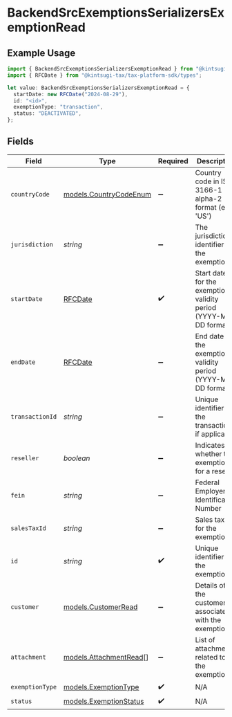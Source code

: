 # BackendSrcExemptionsSerializersExemptionRead

## Example Usage

```typescript
import { BackendSrcExemptionsSerializersExemptionRead } from "@kintsugi-tax/tax-platform-sdk/models";
import { RFCDate } from "@kintsugi-tax/tax-platform-sdk/types";

let value: BackendSrcExemptionsSerializersExemptionRead = {
  startDate: new RFCDate("2024-08-29"),
  id: "<id>",
  exemptionType: "transaction",
  status: "DEACTIVATED",
};
```

## Fields

| Field                                                            | Type                                                             | Required                                                         | Description                                                      |
| ---------------------------------------------------------------- | ---------------------------------------------------------------- | ---------------------------------------------------------------- | ---------------------------------------------------------------- |
| `countryCode`                                                    | [models.CountryCodeEnum](../models/countrycodeenum.md)           | :heavy_minus_sign:                                               | Country code in ISO 3166-1 alpha-2 format (e.g., 'US')           |
| `jurisdiction`                                                   | *string*                                                         | :heavy_minus_sign:                                               | The jurisdiction identifier for the exemption                    |
| `startDate`                                                      | [RFCDate](../types/rfcdate.md)                                   | :heavy_check_mark:                                               | Start date for the exemption validity period (YYYY-MM-DD format) |
| `endDate`                                                        | [RFCDate](../types/rfcdate.md)                                   | :heavy_minus_sign:                                               | End date for the exemption validity period (YYYY-MM-DD format)   |
| `transactionId`                                                  | *string*                                                         | :heavy_minus_sign:                                               | Unique identifier for the transaction, if applicable             |
| `reseller`                                                       | *boolean*                                                        | :heavy_minus_sign:                                               | Indicates whether the exemption is for a reseller                |
| `fein`                                                           | *string*                                                         | :heavy_minus_sign:                                               | Federal Employer Identification Number                           |
| `salesTaxId`                                                     | *string*                                                         | :heavy_minus_sign:                                               | Sales tax ID for the exemption                                   |
| `id`                                                             | *string*                                                         | :heavy_check_mark:                                               | Unique identifier for the exemption                              |
| `customer`                                                       | [models.CustomerRead](../models/customerread.md)                 | :heavy_minus_sign:                                               | Details of the customer associated with the exemption            |
| `attachment`                                                     | [models.AttachmentRead](../models/attachmentread.md)[]           | :heavy_minus_sign:                                               | List of attachments related to the exemption                     |
| `exemptionType`                                                  | [models.ExemptionType](../models/exemptiontype.md)               | :heavy_check_mark:                                               | N/A                                                              |
| `status`                                                         | [models.ExemptionStatus](../models/exemptionstatus.md)           | :heavy_check_mark:                                               | N/A                                                              |